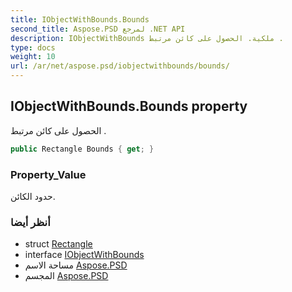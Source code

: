 ```yaml
---
title: IObjectWithBounds.Bounds
second_title: Aspose.PSD لمرجع .NET API
description: IObjectWithBounds ملكية. الحصول على كائن مرتبط .
type: docs
weight: 10
url: /ar/net/aspose.psd/iobjectwithbounds/bounds/
---
```

## IObjectWithBounds.Bounds property

الحصول على كائن مرتبط .

```csharp
public Rectangle Bounds { get; }
```

### Property_Value

حدود الكائن.

### أنظر أيضا

* struct [Rectangle](../../rectangle/)
* interface [IObjectWithBounds](../)
* مساحة الاسم [Aspose.PSD](../../iobjectwithbounds/)
* المجسم [Aspose.PSD](../../../)


